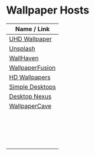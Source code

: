 # Wallpaper Hosts
| Name / Link                                         |
| --------------------------------------------------- |
| [UHD Wallpaper](https://www.uhdpaper.com/)          |
| [Unsplash](https://unsplash.com/)                   |
| [WallHaven](https://wallhaven.cc/)                  |
| [WallpaperFusion](https://www.wallpaperfusion.com/) |
| [HD Wallpapers](https://www.hdwallpapers.net/)      |
| [Simple Desktops](http://simpledesktops.com/)       |
| [Desktop Nexus](https://www.desktopnexus.com/)      |
| [WallpaperCave](https://wallpapercave.com/)         |
| []() |
| []() |
| []() |
| []() |
| []() |
| []() |
| []() |
| []() |
| []() |
| []() |
| []() |
| []() |
| []() |
| []() |
| []() |
| []() |
| []() |
